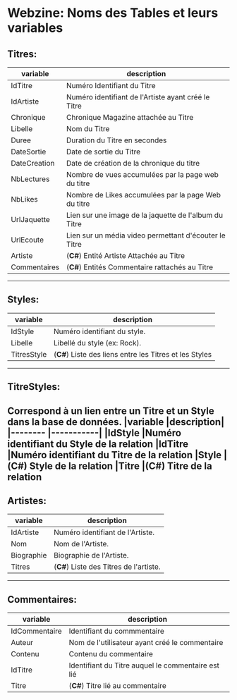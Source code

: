﻿# Webzine: Noms des Tables et leurs variables


## Titres:
|variable       |description|
|--------       |-----------|
|IdTitre        |Num&eacute;ro Identifiant du Titre|
|IdArtiste      |Num&eacute;ro identifiant de l'Artiste ayant cr&eacute;&eacute; le Titre
|Chronique      |Chronique Magazine attach&eacute;e au Titre
|Libelle        | Nom du Titre
|Duree          | Duration du Titre en secondes
|DateSortie     | Date de sortie du Titre
|DateCreation   | Date de cr&eacute;ation de la chronique du titre
|NbLectures     |Nombre de vues accumul&eacute;es par la page web du titre
|NbLikes        | Nombre de Likes accumul&eacute;es par la page Web du titre
|UrlJaquette    |Lien sur une image de la jaquette de l'album du Titre
|UrlEcoute      |Lien sur un m&eacute;dia video permettant d'&eacute;couter le Titre
|Artiste        |(__C#__) Entit&eacute; Artiste Attach&eacute;e au Titre
|Commentaires   | (__C#__) Entit&eacute;s Commentaire rattach&eacute;s au Titre
---
## Styles:
|variable   |description|
|--------   |-----------|
|IdStyle    |Num&eacute;ro identifiant du style.
|Libelle    |Libell&eacute; du style (ex: Rock).
|TitresStyle| (__C#__) Liste des liens entre les Titres et les Styles
---
## TitreStyles:
Correspond &agrave; un lien entre un Titre et un Style dans la base de donn&eacute;es.
|variable   |description|
|--------   |-----------|
|IdStyle    |Num&eacute;ro identifiant du Style de la relation
|IdTitre    |Num&eacute;ro identifiant du Titre de la relation
|Style      |(__C#__) Style de la relation
|Titre      |(__C#__) Titre de la relation
---
## Artistes:
|variable   |description|
|--------   |-----------|
|IdArtiste  |Num&eacute;ro identifiant de l'Artiste.
|Nom        |Nom de l'Artiste.
|Biographie |Biographie de l'Artiste.
|Titres     |(__C#__) Liste des Titres de l'artiste.
---
## Commentaires:
|variable       |description
|--------       |-----------
|IdCommentaire  | Identifiant du commmentaire
|Auteur         | Nom de l'utilisateur ayant cr&eacute;&eacute; le commentaire
|Contenu        | Contenu du commentaire
|IdTitre        | Identifiant du Titre auquel le commentaire est li&eacute;
|Titre          | (__C#__) Titre li&eacute; au commentaire
